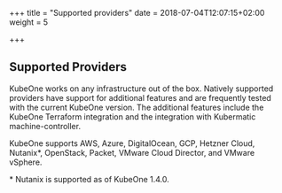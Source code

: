 +++
title = "Supported providers"
date = 2018-07-04T12:07:15+02:00
weight = 5

+++

## Supported Providers

KubeOne works on any infrastructure out of the box. Natively supported
providers have support for additional features and are frequently tested with
the current KubeOne version. The additional features include the KubeOne
Terraform integration and the integration with Kubermatic machine-controller.

KubeOne supports AWS, Azure, DigitalOcean, GCP, Hetzner Cloud, Nutanix\*,
OpenStack, Packet, VMware Cloud Director, and VMware vSphere.

\* Nutanix is supported as of KubeOne 1.4.0.
